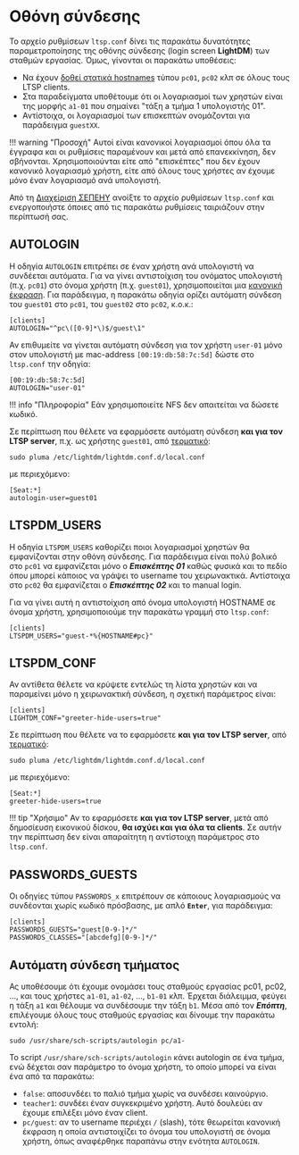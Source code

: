 # Οθόνη σύνδεσης

Το αρχείο ρυθμίσεων `ltsp.conf` δίνει τις παρακάτω δυνατότητες παραμετροποίησης
της οθόνης σύνδεσης (login screen **LightDM**) των σταθμών εργασίας. Όμως,
γίνονται οι παρακάτω υποθέσεις:

- Να έχουν [δοθεί στατικά hostnames](hostnames.md) τύπου `pc01`, `pc02` κλπ σε
  όλους τους LTSP clients.
- Στα παραδείγματα υποθέτουμε ότι οι λογαριασμοί των χρηστών είναι της μορφής
  `a1-01` που σημαίνει "τάξη a τμήμα 1 υπολογιστής 01".
- Αντίστοιχα, οι λογαριασμοί των επισκεπτών ονομάζονται για παράδειγμα
  `guestXX`.

!!! warning "Προσοχή"
    Αυτοί είναι κανονικοί λογαριασμοί όπου όλα τα έγγραφα και οι ρυθμίσεις
    παραμένουν και μετά από επανεκκίνηση, δεν σβήνονται. Χρησιμοποιούνται είτε
    από "επισκέπτες" που δεν έχουν κανονικό λογαριασμό χρήστη, είτε από όλους
    τους χρήστες αν έχουμε μόνο έναν λογαριασμό ανά υπολογιστή.

Από τη [Διαχείριση ΣΕΠΕΗΥ](../glossary/index.md#sch-scripts) ανοίξτε το αρχείο
ρυθμίσεων `ltsp.conf` και ενεργοποιήστε όποιες από τις παρακάτω ρυθμίσεις
ταιριάζουν στην περίπτωσή σας.

## AUTOLOGIN

Η οδηγία `AUTOLOGIN` επιτρέπει σε έναν χρήστη ανά υπολογιστή να συνδέεται
αυτόματα. Για να γίνει αντιστοίχιση του ονόματος υπολογιστή (π.χ. `pc01`) στο
όνομα χρήστη (π.χ. `guest01`), χρησιμοποιείται μια [κανονική
έκφραση](https://en.wikipedia.org/wiki/Regular_expression). Για παράδειγμα, η
παρακάτω οδηγία ορίζει αυτόματη σύνδεση του `guest01` στο `pc01`, του `guest02`
στο `pc02`, κ.ο.κ.:

```text title="/etc/ltsp/ltsp.conf"
[clients]
AUTOLOGIN="^pc\([0-9]*\)$/guest\1"
```

Αν επιθυμείτε να γίνεται αυτόματη σύνδεση για τον χρήστη `user-01` μόνο στον
υπολογιστή με mac-address `[00:19:db:58:7c:5d]` δώστε στο `ltsp.conf` την
οδηγία:

```text title="/etc/ltsp/ltsp.conf"
[00:19:db:58:7c:5d]
AUTOLOGIN="user-01"
```

!!! info "Πληροφορία"
    Εάν χρησιμοποιείτε NFS δεν απαιτείται να δώσετε κωδικό.

Σε περίπτωση που θέλετε να εφαρμόσετε αυτόματη σύνδεση **και για τον LTSP
server**, π.χ. ως χρήστης `guest01`, από [τερματικό](../../glossary#terminal):

```shell
sudo pluma /etc/lightdm/lightdm.conf.d/local.conf
```

με περιεχόμενο:

```text title="/etc/lightdm/lightdm.conf.d/local.conf"
[Seat:*]
autologin-user=guest01
```

## LTSPDM_USERS

Η οδηγία `LTSPDM_USERS` καθορίζει ποιοι λογαριασμοί χρηστών θα εμφανίζονται
στην οθόνη σύνδεσης. Για παράδειγμα είναι πολύ βολικό στο `pc01` να εμφανίζεται
μόνο ο ***Επισκέπτης 01*** καθώς φυσικά και το πεδίο όπου μπορεί κάποιος να
γράψει το username του χειρωνακτικά. Αντίστοιχα στο `pc02` θα εμφανίζεται ο
***Επισκέπτης 02*** και το manual login.

Για να γίνει αυτή η αντιστοίχιση από όνομα υπολογιστή HOSTNAME σε όνομα χρήστη,
χρησιμοποιούμε την παρακάτω γραμμή στο `ltsp.conf`:

```text title="/etc/ltsp/ltsp.conf"
[clients]
LTSPDM_USERS="guest-*%{HOSTNAME#pc}"
```

## LTSPDM_CONF

Αν αντίθετα θέλετε να κρύψετε εντελώς τη λίστα χρηστών και να παραμείνει μόνο
η χειρωνακτική σύνδεση, η σχετική παράμετρος είναι:

```text title="/etc/ltsp/ltsp.conf"
[clients]
LIGHTDM_CONF="greeter-hide-users=true"
```

Σε περίπτωση που θέλετε να το εφαρμόσετε **και για τον LTSP server**, από
[τερματικό](../../glossary#terminal):

```shell
sudo pluma /etc/lightdm/lightdm.conf.d/local.conf
```

με περιεχόμενο:

```text title="/etc/lightdm/lightdm.conf.d/local.conf"
[Seat:*]
greeter-hide-users=true
```

!!! tip "Χρήσιμο"
    Αν το εφαρμόσετε **και για τον LTSP server**, μετά από δημοσίευση εικονικού
    δίσκου, **θα ισχύει και για όλα τα clients**. Σε αυτήν την περίπτωση δεν
    είναι απαραίτητη η αντίστοιχη παράμετρος στο `ltsp.conf`.

## PASSWORDS_GUESTS

Οι οδηγίες τύπου `PASSWORDS_x` επιτρέπουν σε κάποιους λογαριασμούς να
συνδέονται χωρίς κωδικό πρόσβασης, με απλό **`Enter`**, για παράδειγμα:

```text title="/etc/ltsp/ltsp.conf"
[clients]
PASSWORDS_GUESTS="guest[0-9-]*/"
PASSWORDS_CLASSES="[abcdefg][0-9-]*/"
```

## Αυτόματη σύνδεση τμήματος

Ας υποθέσουμε ότι έχουμε ονομάσει τους σταθμούς εργασίας pc01, pc02, ..., και
τους χρήστες `a1-01`, `a1-02`, ..., `b1-01` κλπ. Έρχεται διάλειμμα, φεύγει η
τάξη `a1` και θέλουμε να συνδέσουμε την τάξη `b1`. Μέσα από τον ***Επόπτη***,
επιλέγουμε όλους τους σταθμούς εργασίας και δίνουμε την παρακάτω εντολή:

```shell
sudo /usr/share/sch-scripts/autologin pc/a1-
```

Το script `/usr/share/sch-scripts/autologin` κάνει autologin σε ένα τμήμα, ενώ
δέχεται σαν παράμετρο το όνομα χρήστη, το οποίο μπορεί να είναι ένα από τα
παρακάτω:

- `false`: αποσυνδέει το παλιό τμήμα χωρίς να συνδέσει καινούργιο.
- `teacher1`: συνδέει έναν συγκεκριμένο χρήστη. Αυτό δουλεύει αν έχουμε
  επιλέξει μόνο έναν client.
- `pc/guest`: αν το username περιέχει `/` (slash), τότε θεωρείται κανονική
  έκφραση η οποία αντιστοιχίζει το όνομα του υπολογιστή σε όνομα χρήστη, όπως
  αναφέρθηκε παραπάνω στην ενότητα `AUTOLOGIN`.
